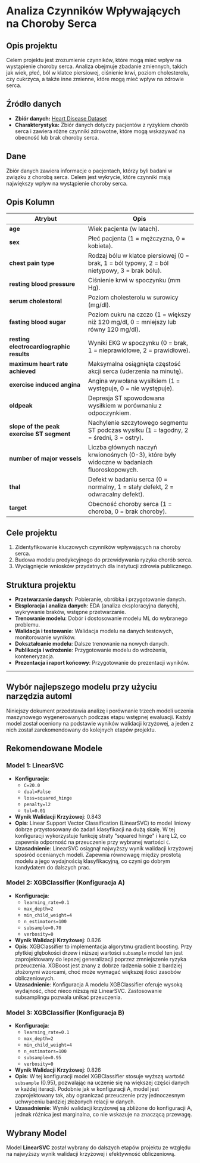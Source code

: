 # Analiza Czynników Wpływających na Choroby Serca

## Opis projektu
Celem projektu jest zrozumienie czynników, które mogą mieć wpływ na wystąpienie choroby serca. Analiza obejmuje zbadanie zmiennych, takich jak wiek, płeć, ból w klatce piersiowej, ciśnienie krwi, poziom cholesterolu, czy cukrzyca, a także inne zmienne, które mogą mieć wpływ na zdrowie serca.

## Źródło danych
- **Zbiór danych:** [Heart Disease Dataset](https://www.kaggle.com/datasets/ronitf/heart-disease-uci)
- **Charakterystyka:** Zbiór danych dotyczy pacjentów z ryzykiem chorób serca i zawiera różne czynniki zdrowotne, które mogą wskazywać na obecność lub brak choroby serca.

## Dane
Zbiór danych zawiera informacje o pacjentach, którzy byli badani w związku z chorobą serca. Celem jest wykrycie, które czynniki mają największy wpływ na wystąpienie choroby serca.

## Opis Kolumn

| Atrybut                         | Opis                                                                                             |
|----------------------------------|--------------------------------------------------------------------------------------------------|
| **age**                          | Wiek pacjenta (w latach).                                                                        |
| **sex**                          | Płeć pacjenta (1 = mężczyzna, 0 = kobieta).                                                      |
| **chest pain type**              | Rodzaj bólu w klatce piersiowej (0 = brak, 1 = ból typowy, 2 = ból nietypowy, 3 = brak bólu).      |
| **resting blood pressure**       | Ciśnienie krwi w spoczynku (mm Hg).                                                              |
| **serum cholestoral**            | Poziom cholesterolu w surowicy (mg/dl).                                                          |
| **fasting blood sugar**          | Poziom cukru na czczo (1 = większy niż 120 mg/dl, 0 = mniejszy lub równy 120 mg/dl).              |
| **resting electrocardiographic results** | Wyniki EKG w spoczynku (0 = brak, 1 = nieprawidłowe, 2 = prawidłowe).                            |
| **maximum heart rate achieved**  | Maksymalna osiągnięta częstość akcji serca (uderzenia na minutę).                                |
| **exercise induced angina**      | Angina wywołana wysiłkiem (1 = występuje, 0 = nie występuje).                                    |
| **oldpeak**                       | Depresja ST spowodowana wysiłkiem w porównaniu z odpoczynkiem.                                   |
| **slope of the peak exercise ST segment** | Nachylenie szczytowego segmentu ST podczas wysiłku (1 = łagodny, 2 = średni, 3 = ostry).         |
| **number of major vessels**      | Liczba głównych naczyń krwionośnych (0-3), które były widoczne w badaniach fluoroskopowych.        |
| **thal**                          | Defekt w badaniu serca (0 = normalny, 1 = stały defekt, 2 = odwracalny defekt).                   |
| **target**                        | Obecność choroby serca (1 = choroba, 0 = brak choroby).                                          |

## Cele projektu
1. Zidentyfikowanie kluczowych czynników wpływających na choroby serca.
2. Budowa modelu predykcyjnego do przewidywania ryzyka chorób serca.
3. Wyciągnięcie wniosków przydatnych dla instytucji zdrowia publicznego.

## Struktura projektu
- **Przetwarzanie danych**: Pobieranie, obróbka i przygotowanie danych.
- **Eksploracja i analiza danych**: EDA (analiza eksploracyjna danych), wykrywanie braków, wstępne przetwarzanie.
- **Trenowanie modelu**: Dobór i dostosowanie modelu ML do wybranego problemu.
- **Walidacja i testowanie**: Walidacja modelu na danych testowych, monitorowanie wyników.
- **Dokształcanie modelu**: Dalsze trenowanie na nowych danych.
- **Publikacja i wdrożenie**: Przygotowanie modelu do wdrożenia, konteneryzacja.
- **Prezentacja i raport końcowy**: Przygotowanie do prezentacji wyników.

---

## Wybór najlepszego modelu przy użyciu narzędzia automl

Niniejszy dokument przedstawia analizę i porównanie trzech modeli uczenia maszynowego wygenerowanych podczas etapu wstępnej ewaluacji. Każdy model został oceniony na podstawie wyników walidacji krzyżowej, a jeden z nich został zarekomendowany do kolejnych etapów projektu.

## Rekomendowane Modele

### Model 1: LinearSVC
- **Konfiguracja**:
  - `C=20.0`
  - `dual=False`
  - `loss=squared_hinge`
  - `penalty=l2`
  - `tol=0.01`
- **Wynik Walidacji Krzyżowej**: 0.843
- **Opis**: Linear Support Vector Classification (LinearSVC) to model liniowy dobrze przystosowany do zadań klasyfikacji na dużą skalę. W tej konfiguracji wykorzystuje funkcję straty "squared hinge" i karę L2, co zapewnia odporność na przeuczenie przy wybranej wartości `C`. 
- **Uzasadnienie**: LinearSVC osiągnął najwyższy wynik walidacji krzyżowej spośród ocenianych modeli. Zapewnia równowagę między prostotą modelu a jego wydajnością klasyfikacyjną, co czyni go dobrym kandydatem do dalszych prac.

### Model 2: XGBClassifier (Konfiguracja A)
- **Konfiguracja**:
  - `learning_rate=0.1`
  - `max_depth=2`
  - `min_child_weight=4`
  - `n_estimators=100`
  - `subsample=0.70`
  - `verbosity=0`
- **Wynik Walidacji Krzyżowej**: 0.826
- **Opis**: XGBClassifier to implementacja algorytmu gradient boosting. Przy płytkiej głębokości drzew i niższej wartości `subsample` model ten jest zaprojektowany do lepszej generalizacji poprzez zmniejszenie ryzyka przeuczenia. XGBoost jest znany z dobrze radzenia sobie z bardziej złożonymi wzorcami, choć może wymagać większej ilości zasobów obliczeniowych.
- **Uzasadnienie**: Konfiguracja A modelu XGBClassifier oferuje wysoką wydajność, choć nieco niższą niż LinearSVC. Zastosowanie subsamplingu pozwala unikać przeuczenia.

### Model 3: XGBClassifier (Konfiguracja B)
- **Konfiguracja**:
  - `learning_rate=0.1`
  - `max_depth=2`
  - `min_child_weight=4`
  - `n_estimators=100`
  - `subsample=0.95`
  - `verbosity=0`
- **Wynik Walidacji Krzyżowej**: 0.826
- **Opis**: W tej konfiguracji model XGBClassifier stosuje wyższą wartość `subsample` (0.95), pozwalając na uczenie się na większej części danych w każdej iteracji. Podobnie jak w konfiguracji A, model jest zaprojektowany tak, aby ograniczać przeuczenie przy jednoczesnym uchwyceniu bardziej złożonych relacji w danych.
- **Uzasadnienie**: Wyniki walidacji krzyżowej są zbliżone do konfiguracji A, jednak różnica jest marginalna, co nie wskazuje na znaczącą przewagę.

## Wybrany Model

Model **LinearSVC** został wybrany do dalszych etapów projektu ze względu na najwyższy wynik walidacji krzyżowej i efektywność obliczeniową.



